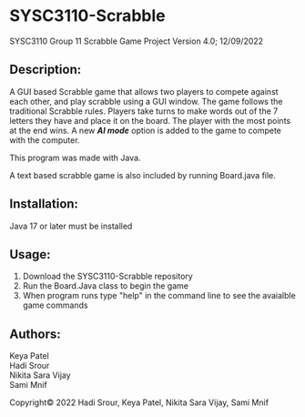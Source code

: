 # SYSC3110-Scrabble
SYSC3110 Group 11 Scrabble Game Project Version 4.0; 12/09/2022


## Description:

A GUI based Scrabble game that allows two players to compete against each other, and play scrabble using a GUI window.
The game follows the traditional Scrabble rules. Players take turns to make words
out of the 7 letters they have and place it on the board. The player with the most points at the end
wins. 
A new _**AI mode**_ option is added to the game to compete with the computer.

This program was made with Java.

A text based scrabble game is also included by running Board.java file.


## Installation:

Java 17 or later must be installed


## Usage:
1. Download the SYSC3110-Scrabble repository
2. Run the Board.Java class to begin the game
3. When program runs type "help" in the command line to see the avaialble game commands


## Authors:
Keya Patel <br>
Hadi Srour <br>
Nikita Sara Vijay <br>
Sami Mnif <br>

Copyright© 2022 Hadi Srour, Keya Patel, Nikita Sara Vijay, Sami Mnif
